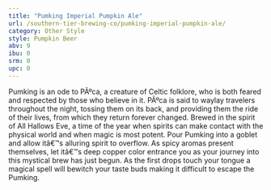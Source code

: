 ```yaml
---
title: "Pumking Imperial Pumpkin Ale"
url: /southern-tier-brewing-co/pumking-imperial-pumpkin-ale/
category: Other Style
style: Pumpkin Beer
abv: 9
ibu: 0
srm: 0
upc: 0
---
```

Pumking is an ode to PÃºca, a creature of Celtic folklore, who is both feared and respected by those who believe in it. PÃºca is said to waylay travelers throughout the night, tossing them on its back, and providing them the ride of their lives, from which they return forever changed. Brewed in the spirit of All Hallows Eve, a time of the year when spirits can make contact with the physical world and when magic is most potent. Pour Pumking into a goblet and allow itâ€™s alluring spirit to overflow. As spicy aromas present themselves, let itâ€™s deep copper color entrance you as your journey into this mystical brew has just begun. As the first drops touch your tongue a magical spell will bewitch your taste buds making it difficult to escape the Pumking.
